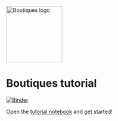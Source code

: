 <img src="http://boutiques.github.io/images/logo.png" width="150" alt="Boutiques logo"/>

# Boutiques tutorial

[![Binder](https://mybinder.org/badge_logo.svg)](https://binder.conp.cloud/v2/gh/neurolibre/boutiques-tutorial/master?filepath=/notebooks/boutiques-tutorial.ipynb)

Open the [tutorial notebook](https://nbviewer.jupyter.org/github/boutiques/tutorial/blob/master/notebooks/boutiques-tutorial.ipynb) and get started!
